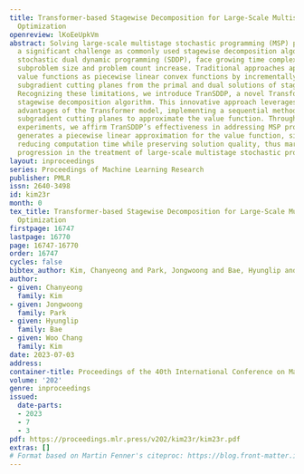 ```yaml
---
title: Transformer-based Stagewise Decomposition for Large-Scale Multistage Stochastic
  Optimization
openreview: lKoEeUpkVm
abstract: Solving large-scale multistage stochastic programming (MSP) problems poses
  a significant challenge as commonly used stagewise decomposition algorithms, including
  stochastic dual dynamic programming (SDDP), face growing time complexity as the
  subproblem size and problem count increase. Traditional approaches approximate the
  value functions as piecewise linear convex functions by incrementally accumulating
  subgradient cutting planes from the primal and dual solutions of stagewise subproblems.
  Recognizing these limitations, we introduce TranSDDP, a novel Transformer-based
  stagewise decomposition algorithm. This innovative approach leverages the structural
  advantages of the Transformer model, implementing a sequential method for integrating
  subgradient cutting planes to approximate the value function. Through our numerical
  experiments, we affirm TranSDDP’s effectiveness in addressing MSP problems. It efficiently
  generates a piecewise linear approximation for the value function, significantly
  reducing computation time while preserving solution quality, thus marking a promising
  progression in the treatment of large-scale multistage stochastic programming problems.
layout: inproceedings
series: Proceedings of Machine Learning Research
publisher: PMLR
issn: 2640-3498
id: kim23r
month: 0
tex_title: Transformer-based Stagewise Decomposition for Large-Scale Multistage Stochastic
  Optimization
firstpage: 16747
lastpage: 16770
page: 16747-16770
order: 16747
cycles: false
bibtex_author: Kim, Chanyeong and Park, Jongwoong and Bae, Hyunglip and Kim, Woo Chang
author:
- given: Chanyeong
  family: Kim
- given: Jongwoong
  family: Park
- given: Hyunglip
  family: Bae
- given: Woo Chang
  family: Kim
date: 2023-07-03
address: 
container-title: Proceedings of the 40th International Conference on Machine Learning
volume: '202'
genre: inproceedings
issued:
  date-parts:
  - 2023
  - 7
  - 3
pdf: https://proceedings.mlr.press/v202/kim23r/kim23r.pdf
extras: []
# Format based on Martin Fenner's citeproc: https://blog.front-matter.io/posts/citeproc-yaml-for-bibliographies/
---
```

